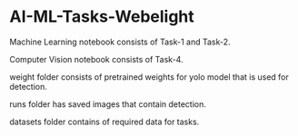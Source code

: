 # AI-ML-Tasks-Webelight
Machine Learning notebook consists of Task-1 and Task-2.

Computer Vision notebook consists of Task-4.

weight folder consists of pretrained weights for yolo model that is used for detection.

runs folder has saved images that contain detection.

datasets folder contains of required data for tasks.
